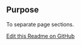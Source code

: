 ## Purpose

To separate page sections.

[Edit this Readme on GitHub](https://github.com/wellcomecollection/wellcomecollection.org/edit/main/common/views/components/SectionHeader/README.md)
